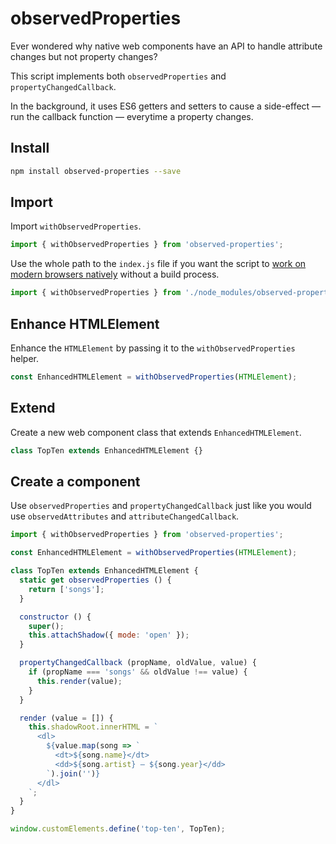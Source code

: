 # observedProperties

Ever wondered why native web components have an API to handle attribute changes but not property changes?

This script implements both `observedProperties` and `propertyChangedCallback`.

In the background, it uses ES6 getters and setters to cause a side-effect — run the callback function — everytime a property changes.

## Install

```bash
npm install observed-properties --save
```

## Import

Import `withObservedProperties`.

```javascript
import { withObservedProperties } from 'observed-properties';
```

Use the whole path to the `index.js` file if you want the script to [work on modern browsers natively](https://caniuse.com/#feat=es6-module) without a build process.

```javascript
import { withObservedProperties } from './node_modules/observed-properties/index.js';
```

## Enhance HTMLElement

Enhance the `HTMLElement` by passing it to the `withObservedProperties` helper.

```javascript
const EnhancedHTMLElement = withObservedProperties(HTMLElement);
```

## Extend

Create a new web component class that extends `EnhancedHTMLElement`.

```javascript
class TopTen extends EnhancedHTMLElement {}
```

## Create a component

Use `observedProperties` and `propertyChangedCallback` just like you would use `observedAttributes` and `attributeChangedCallback`.

```javascript
import { withObservedProperties } from 'observed-properties';

const EnhancedHTMLElement = withObservedProperties(HTMLElement);

class TopTen extends EnhancedHTMLElement {
  static get observedProperties () {
    return ['songs'];
  }

  constructor () {
    super();
    this.attachShadow({ mode: 'open' });
  }

  propertyChangedCallback (propName, oldValue, value) {
    if (propName === 'songs' && oldValue !== value) {
      this.render(value);
    }
  }

  render (value = []) {
    this.shadowRoot.innerHTML = `
      <dl>
        ${value.map(song => `
          <dt>${song.name}</dt>
          <dd>${song.artist} – ${song.year}</dd>
        `).join('')}
      </dl>
    `;
  }
}

window.customElements.define('top-ten', TopTen);
```